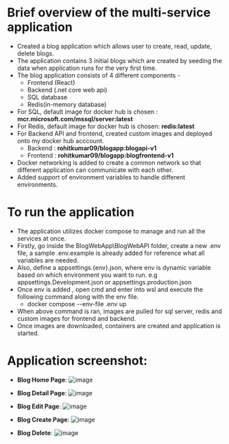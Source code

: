  # Brief overview of the multi-service application
 - Created a blog application which allows user to create, read, update, delete blogs.
 - The application contains 3 initial blogs which are created by seeding the data when application runs for the very first time.
 - The blog application consists of 4 different components -
     - Frontend (React)
     - Backend (.net core web api)
     - SQL database
     - Redis(in-memory database)
  - For SQL, default image for docker hub is chosen : **mcr.microsoft.com/mssql/server:latest**
  - For Redis, default image for docker hub is chosen: **redis:latest**
  - For Backend API and frontend, created custom images and deployed onto my docker hub acccount.
    - Backend : **rohitkumar09/blogapp:blogapi-v1**
    - Frontend : **rohitkumar09/blogapp:blogfrontend-v1**
  - Docker networking is added to create a common network so that different application can communicate with each other.
  - Added support of environment variables to handle different environments.

# To run the application
- The application utilizes docker compose to manage and run all the services at once.
- Firstly, go inside the BlogWebApp\BlogWebAPI folder, create a new .env file, a sample .env.example is already added for reference what all variables are needed.
- Also, define a appsettings.{env}.json, where env is dynamic variable based on which environment you want to run. e.g appsettings.Development.json or appsettings.production.json
- Once env is added , open cmd and enter into wsl and execute the following command along with the env file.
    - docker compose --env-file .env up
- When above command is ran, images are pulled for sql server, redis and custom images for frontend and backend.
- Once images are downloaded, containers are created and application is started.

# Application screenshot:
- **Blog Home Page**:
       ![image](https://github.com/user-attachments/assets/827ea62a-776c-4db4-9a32-a74f342d50aa) 
- **Blog Detail Page**:
       ![image](https://github.com/user-attachments/assets/965f0452-c9a5-4787-86c7-4545f15f81eb)
- **Blog Edit Page**:
       ![image](https://github.com/user-attachments/assets/27047b1c-e205-4b05-9c4d-7414ee9c0f8e)

- **Blog Create Page**:
       ![image](https://github.com/user-attachments/assets/8df863cf-253a-4e36-a160-ab6f86af2ecd)

- **Blog Delete**:
       ![image](https://github.com/user-attachments/assets/c5deee40-800e-4ced-871a-73ee9849f870)



